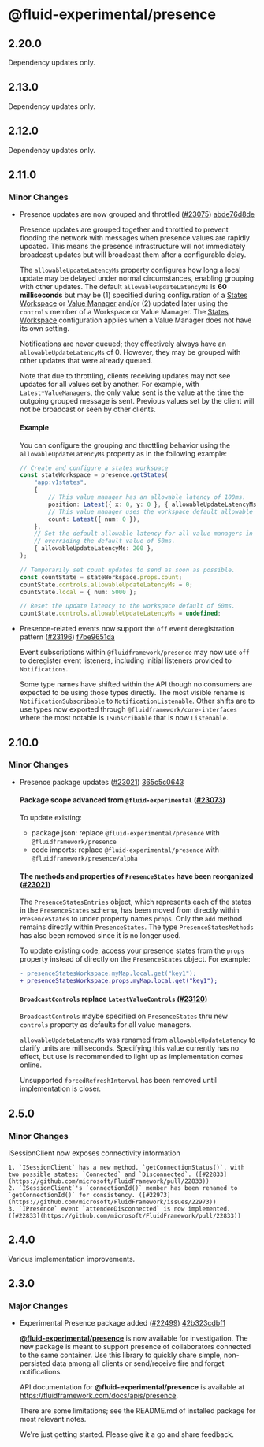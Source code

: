 # @fluid-experimental/presence

## 2.20.0

Dependency updates only.

## 2.13.0

Dependency updates only.

## 2.12.0

Dependency updates only.

## 2.11.0

### Minor Changes

-   Presence updates are now grouped and throttled ([#23075](https://github.com/microsoft/FluidFramework/pull/23075)) [abde76d8de](https://github.com/microsoft/FluidFramework/commit/abde76d8decbaf2cde8aac68b3fa061a0fe75d92)

    Presence updates are grouped together and throttled to prevent flooding the network with messages when presence values are rapidly updated. This means the presence infrastructure will not immediately broadcast updates but will broadcast them after a configurable delay.

    The `allowableUpdateLatencyMs` property configures how long a local update may be delayed under normal circumstances,
    enabling grouping with other updates. The default `allowableUpdateLatencyMs` is **60 milliseconds** but may be (1)
    specified during configuration of a [States
    Workspace](https://github.com/microsoft/FluidFramework/tree/main/packages/framework/presence#states-workspace)
    or [Value
    Manager](https://github.com/microsoft/FluidFramework/tree/main/packages/framework/presence#value-managers)
    and/or (2) updated later using the `controls` member of a Workspace or Value Manager. The [States
    Workspace](https://github.com/microsoft/FluidFramework/tree/main/packages/framework/presence#states-workspace)
    configuration applies when a Value Manager does not have its own setting.

    Notifications are never queued; they effectively always have an `allowableUpdateLatencyMs` of 0. However, they may be grouped with other updates that were already queued.

    Note that due to throttling, clients receiving updates may not see updates for all values set by another. For example,
    with `Latest*ValueManagers`, the only value sent is the value at the time the outgoing grouped message is sent. Previous
    values set by the client will not be broadcast or seen by other clients.

    #### Example

    You can configure the grouping and throttling behavior using the `allowableUpdateLatencyMs` property as in the following example:

    ```ts
    // Create and configure a states workspace
    const stateWorkspace = presence.getStates(
    	"app:v1states",
    	{
    		// This value manager has an allowable latency of 100ms.
    		position: Latest({ x: 0, y: 0 }, { allowableUpdateLatencyMs: 100 }),
    		// This value manager uses the workspace default allowable latency of 60ms.
    		count: Latest({ num: 0 }),
    	},
    	// Set the default allowable latency for all value managers in this workspace to 200ms,
    	// overriding the default value of 60ms.
    	{ allowableUpdateLatencyMs: 200 },
    );

    // Temporarily set count updates to send as soon as possible.
    const countState = stateWorkspace.props.count;
    countState.controls.allowableUpdateLatencyMs = 0;
    countState.local = { num: 5000 };

    // Reset the update latency to the workspace default of 60ms.
    countState.controls.allowableUpdateLatencyMs = undefined;
    ```

-   Presence-related events now support the `off` event deregistration pattern ([#23196](https://github.com/microsoft/FluidFramework/pull/23196)) [f7be9651da](https://github.com/microsoft/FluidFramework/commit/f7be9651daeba09853627c0953e5969a60674ce3)

    Event subscriptions within `@fluidframework/presence` may now use `off` to deregister event listeners, including initial listeners provided to `Notifications`.

    Some type names have shifted within the API though no consumers are expected to be using those types directly. The most visible rename is `NotificationSubscribable` to `NotificationListenable`. Other shifts are to use types now exported through `@fluidframework/core-interfaces` where the most notable is `ISubscribable` that is now `Listenable`.

## 2.10.0

### Minor Changes

-   Presence package updates ([#23021](https://github.com/microsoft/FluidFramework/pull/23021)) [365c5c0643](https://github.com/microsoft/FluidFramework/commit/365c5c06437ea27786385fe1caae8b4ddfbe7480)

    #### Package scope advanced from `@fluid-experimental` ([#23073](https://github.com/microsoft/FluidFramework/pull/23073))

    To update existing:

    -   package.json: replace `@fluid-experimental/presence` with `@fluidframework/presence`
    -   code imports: replace `@fluid-experimental/presence` with `@fluidframework/presence/alpha`

    #### The methods and properties of `PresenceStates` have been reorganized ([#23021](https://github.com/microsoft/FluidFramework/pull/23021))

    The `PresenceStatesEntries` object, which represents each of the states in the `PresenceStates` schema, has been moved from directly within `PresenceStates` to under property names `props`. Only the `add` method remains directly within `PresenceStates`. The type `PresenceStatesMethods` has also been removed since it is no longer used.

    To update existing code, access your presence states from the `props` property instead of directly on the `PresenceStates` object. For example:

    ```patch
    - presenceStatesWorkspace.myMap.local.get("key1");
    + presenceStatesWorkspace.props.myMap.local.get("key1");
    ```

    #### `BroadcastControls` replace `LatestValueControls` ([#23120](https://github.com/microsoft/FluidFramework/pull/23120))

    `BroadcastControls` maybe specified on `PresenceStates` thru new `controls` property as defaults for all value managers.

    `allowableUpdateLatencyMs` was renamed from `allowableUpdateLatency` to clarify units are milliseconds. Specifying this value currently has no effect, but use is recommended to light up as implementation comes online.

    Unsupported `forcedRefreshInterval` has been removed until implementation is closer.

## 2.5.0

### Minor Changes

ISessionClient now exposes connectivity information

    1. `ISessionClient` has a new method, `getConnectionStatus()`, with two possible states: `Connected` and `Disconnected`. ([#22833](https://github.com/microsoft/FluidFramework/pull/22833))
    2. `ISessionClient`'s `connectionId()` member has been renamed to `getConnectionId()` for consistency. ([#22973](https://github.com/microsoft/FluidFramework/issues/22973))
    3. `IPresence` event `attendeeDisconnected` is now implemented. ([#22833](https://github.com/microsoft/FluidFramework/pull/22833))

## 2.4.0

Various implementation improvements.

## 2.3.0

### Major Changes

-   Experimental Presence package added ([#22499](https://github.com/microsoft/FluidFramework/pull/22499)) [42b323cdbf1](https://github.com/microsoft/FluidFramework/commit/42b323cdbf129c897cf9bb51c1f1b9de5642ef8a)

    **[@fluid-experimental/presence](https://github.com/microsoft/FluidFramework/tree/main/packages/framework/presence#readme)** is now available for investigation. The new package is meant to support presence of collaborators connected to the same container. Use this library to quickly share simple, non-persisted data among all clients or send/receive fire and forget notifications.

    API documentation for **@fluid-experimental/presence** is available at <https://fluidframework.com/docs/apis/presence>.

    There are some limitations; see the README.md of installed package for most relevant notes.

    We're just getting started. Please give it a go and share feedback.
